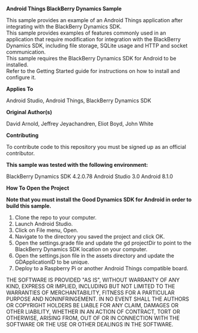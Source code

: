 **Android Things BlackBerry Dynamics Sample**


This sample provides an example of an Android Things application after integrating with the BlackBerry Dynamics SDK.  
This sample provides examples of features commonly used in an application that require modification for integration
with the BlackBerry Dynamics SDK, including file storage, SQLite usage and HTTP and socket communication.  
This sample requires the BlackBerry Dynamics SDK for Android to be installed.  
Refer to the Getting Started guide for instructions on how to install and configure it.  

**Applies To**

Android Studio,
Android Things,
BlackBerry Dynamics SDK

**Original Author(s)**

David Arnold,
Jeffrey Jeyachandren,
Eliot Boyd,
John White

**Contributing**

To contribute code to this repository you must be signed up as an official contributor.

**This sample was tested with the following environment:**

BlackBerry Dynamics SDK 4.2.0.78
Android Studio 3.0
Android 8.1.0


**How To Open the Project**

**Note that you must install the Good Dynamics SDK for Android in order to build this sample.**

1. Clone the repo to your computer.
2. Launch Android Studio.
3. Click on File menu, Open.
4. Navigate to the directory you saved the project and click OK.
5. Open the settings.grade file and update the gd projectDir to point to the BlackBerry Dynamics SDK location on your computer.
6. Open the settings.json file in the assets directory and update the GDApplicationID to be unique.
7. Deploy to a Raspberry Pi or another Android Things compatible board.


THE SOFTWARE IS PROVIDED "AS IS", WITHOUT WARRANTY OF ANY KIND, EXPRESS OR IMPLIED, INCLUDING BUT NOT LIMITED TO THE WARRANTIES OF MERCHANTABILITY, FITNESS FOR A PARTICULAR PURPOSE AND NONINFRINGEMENT. IN NO EVENT SHALL THE AUTHORS OR COPYRIGHT HOLDERS BE LIABLE FOR ANY CLAIM, DAMAGES OR OTHER LIABILITY, WHETHER IN AN ACTION OF CONTRACT, TORT OR OTHERWISE, ARISING FROM, OUT OF OR IN CONNECTION WITH THE SOFTWARE OR THE USE OR OTHER DEALINGS IN THE SOFTWARE.
